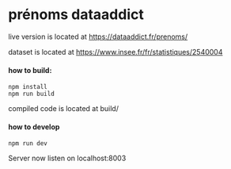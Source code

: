 # prénoms dataaddict

live version is located at https://dataaddict.fr/prenoms/

dataset is located at https://www.insee.fr/fr/statistiques/2540004

#### how to build:

```
npm install
npm run build
```

compiled code is located at build/

#### how to develop

```
npm run dev
```

Server now listen on localhost:8003
